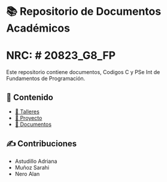 # 📚 Repositorio de Documentos Académicos 
# NRC: # 20823_G8_FP

Este repositorio contiene documentos, Codigos C y PSe Int de Fundamentos de Programación.

## 📂 Contenido

- [🔢 Talleres](./Unidades/Unidad_2/Talleres/)
- [🧪 Proyecto](./Proyectos/)
- [📖 Documentos](./Documentos/)

## ✍️ Contribuciones

* Astudillo Adriana
* Muñoz Sarahi
* Nero Alan


